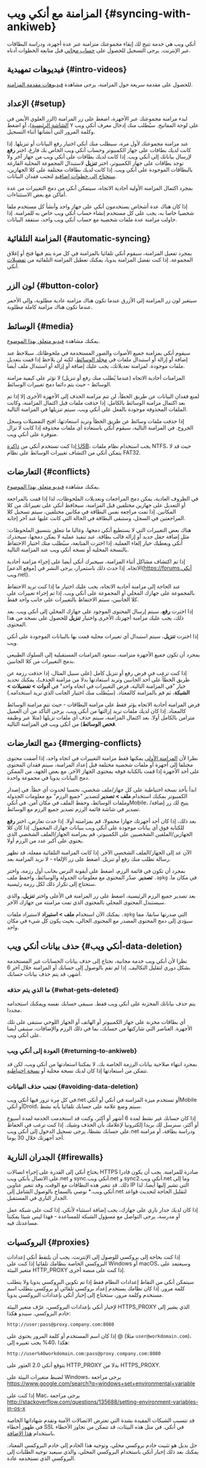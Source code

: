 # المزامنة مع أنكي ويب {#syncing-with-ankiweb}

<!-- toc -->

أنكي ويب هي خدمة تتيح لك إبقاء مجموعتك متزامنة عبر عدة أجهزة، ودراسة البطاقات عبر الإنترنت. يرجى التسجيل للحصول على [حساب مجاني](https://ankiweb.net/) قبل متابعة الخطوات أدناه.

## فيديوهات تمهيدية {#intro-videos}

للحصول على مقدمة سريعة حول المزامنة، يرجى مشاهدة [فيديوهات مقدمة المزامنة](https://www.youtube.com/watch?v=YkiM4DPzSVc&list=PLGgmaKOIHykFoomqkBJAyGiDQ2kyiuTao&yt:cc=on).

## الإعداد {#setup}

لبدء مزامنة مجموعتك عبر الأجهزة، اضغط على زر المزامنة (الزر العلوي الأيمن في [الشاشة الرئيسية](studying.md#decks))، أو اضغط <kbd>Y</kbd> على لوحة المفاتيح. سيُطلب منك إدخال معرف أنكي ويب وكلمة المرور التي أنشأتها أثناء التسجيل.

عند مزامنة مجموعتك لأول مرة، سيطلب منك أنكي اختيار رفع البيانات أو تنزيلها. إذا كانت لديك بطاقات على جهاز الكمبيوتر وحساب أنكي ويب الخاص بك فارغ، اختر **رفع** لإرسال بياناتك إلى أنكي ويب. إذا كانت لديك بطاقات على أنكي ويب من جهاز آخر ولا توجد بطاقات على جهاز الكمبيوتر، اختر **تنزيل** لاستبدال المجموعة المحلية الفارغة بالبطاقات الموجودة على أنكي ويب. إذا كانت لديك بطاقات مختلفة على كلا الجهازين، [ستحتاج إلى خطوات إضافية](#merging-conflicts) لتجنب فقدان البيانات.

بمجرد اكتمال المزامنة الأولية أحادية الاتجاه، سيتمكن أنكي من دمج التغييرات من عدة أماكن مع بعض الاستثناءات.

إذا كان هناك عدة أشخاص يستخدمون أنكي على جهاز واحد وأنشأ كل مستخدم ملفا شخصيا خاصا به، يجب على كل مستخدم إنشاء حساب أنكي ويب خاص به للمزامنة. إذا حاولت مزامنة عدة ملفات شخصية مع حساب أنكي ويب واحد، ستفقد البيانات.

## المزامنة التلقائية {#automatic-syncing}

بمجرد تفعيل المزامنة، سيقوم أنكي تلقائيا بالمزامنة في كل مرة يتم فيها فتح أو إغلاق المجموعة. إذا كنت تفضل المزامنة يدويا، يمكنك تعطيل المزامنة التلقائية من [تفضيلات](preferences.md#syncing) أنكي.

## لون الزر {#button-color}

سيتغير لون زر المزامنة إلى الأزرق عندما تكون هناك مزامنة عادية مطلوبة، وإلى الأحمر عندما تكون هناك مزامنة كاملة مطلوبة.

## الوسائط {#media}

يمكنك مشاهدة [فيديو متعلق بهذا الموضوع](https://www.youtube.com/watch?v=phP9GGG-PxY).

سيقوم أنكي بمزامنة جميع الأصوات والصور المستخدمة في ملحوظاتك. سيلاحظ عند إضافة أو إزالة أو استبدال ملفات في [مجلد الوسائط](files.md#user-data)، لكنه لن يلاحظ إذا قمت بتعديل ملفات موجودة. لمزامنة تعديلاتك، يجب عليك إضافة أو إزالة أو استبدال ملف أيضا.

المزامنات أحادية الاتجاه (عندما يُطلب منك رفع أو تنزيل) لا تؤثر على كيفية مزامنة الوسائط - حيث يتم دائما دمج تغييرات الوسائط.

لمنع فقدان البيانات عن طريق الخطأ، لن تتم مزامنة الحذف إلى الأجهزة الأخرى إلا إذا تم بعد اكتمال مزامنة الوسائط بالكامل. إذا حذفت ملفات قبل اكتمال المزامنة، وكانت الملفات المحذوفة موجودة بالفعل على أنكي ويب، سيتم تنزيلها في المزامنة التالية.

إذا حذفت ملفات وسائط عن طريق الخطأ وتريد استعادتها، افتح التفضيلات وسجل الخروج. في المزامنة التالية، سيقوم أنكي باستعادة أي ملفات محذوفة إذا كانت لا تزال متوفرة على أنكي ويب.

إذا كنت تستخدم أنكي من [ذاكرة USB](files.md#running-from-a-flash-drive)، يجب استخدام نظام ملفات NTFS، حيث قد لا يتمكن أنكي من اكتشاف تغييرات الوسائط على نظام FAT32.

## التعارضات {#conflicts}

يمكنك مشاهدة [فيديو متعلق بهذا الموضوع](https://www.youtube.com/watch?v=UEAcpfMQnjo).

في الظروف العادية، يمكن دمج المراجعات وتعديلات الملحوظات، لذا إذا قمت بالمراجعة أو التعديل على جهازين مختلفين قبل المزامنة، سيحافظ أنكي على تغييراتك من كلا المكانين. إذا تمت مراجعة نفس البطاقة في مكانين مختلفين، سيتم تسجيل كلا المراجعتين في السجل، وستبقى البطاقة في الحالة التي كانت عليها عند آخر إجابة.

هناك بعض التغييرات التي لا يستطيع أنكي دمجها، وغالبا ما تتعلق بتنسيق الملحوظات: مثل إضافة حقل جديد أو إزالة قالب بطاقة. عند تنفيذ عملية لا يمكن دمجها، سيحذرك أنكي ويعطيك خيار إلغاء العملية. إذا اخترت المتابعة، سيُطلب منك اختيار الاحتفاظ بالنسخة المحلية أو نسخة أنكي ويب عند المزامنة التالية.

إذا تم اكتشاف مشاكل أثناء المزامنة، سيجبرك أنكي أيضا على إجراء مزامنة أحادية الاتجاه. إذا حدث ذلك باستمرار، يرجى النشر في [موقع الدعم](https://forums.أنكي ويب.net).

عند الحاجة إلى مزامنة أحادية الاتجاه، يجب عليك اختيار ما إذا كنت تريد الاحتفاظ بالمجموعة على جهازك المحلي أو المجموعة على أنكي ويب. إذا تم إجراء تغييرات على كلا الجانبين، سيتم الاحتفاظ بالتغييرات على جانب واحد فقط.

إذا اخترت **رفع**، سيتم إرسال المحتوى الموجود على جهازك المحلي إلى أنكي ويب. بعد ذلك، يجب عليك مزامنة أجهزتك الأخرى واختيار **تنزيل** للحصول على نسخة من هذا المحتوى.

إذا اخترت **تنزيل**، سيتم استبدال أي تغييرات محلية قمت بها بالبيانات الموجودة على أنكي ويب.

بمجرد أن تكون جميع الأجهزة متزامنة، ستعود المزامنات المستقبلية إلى السلوك الطبيعي بدمج التغييرات من كلا الجانبين.

إذا كنت ترغب في فرض رفع أو تنزيل كامل (على سبيل المثال، إذا حذفت رزمة عن طريق الخطأ على أحد الجانبين وتريد استعادتها بدلا من مزامنة الحذف)، يمكنك تحديد خيار "في المزامنة التالية، فرض التغييرات في اتجاه واحد" في **أدوات > تفضيلات > الشبكة**، ثم قم بالمزامنة كالمعتاد. (سيُطلب منك اختيار الجانب الذي تريد استخدامه.)

فرض المزامنة أحادية الاتجاه يؤثر فقط على مزامنة البطاقات - حيث تتم مزامنة الوسائط كالمعتاد. إذا كان لديك ملفات تريد إزالتها من أنكي ويب، يرجى التأكد من أن العميل متزامن بالكامل أولا. بعد اكتمال المزامنة، سيتم حذف أي ملفات تزيلها (مثلا عبر وظيفة **فحص الوسائط**) من أنكي ويب في المزامنة التالية.

## دمج التعارضات {#merging-conflicts}

نظرا لأن [المزامنة الأولى](#setup) يمكنها فقط مزامنة التغييرات في اتجاه واحد، إذا أضفت محتوى مختلفا إلى أجهزة أو ملفات شخصية مختلفة قبل إعداد المزامنة، سيتم فقدان المحتوى على أحد الأجهزة إذا قمت بالكتابة فوقه بمحتوى الجهاز الآخر. مع بعض الجهد، من الممكن دمج البيانات يدويا في مجموعة واحدة.

ابدأ بأخذ نسخة احتياطية على كل جهاز/ملف شخصي، تحسبا لحدوث أي خطأ. في إصدار الكمبيوتر يمكنك استخدام **ملف > تصدير** لتصدير "جميع الرزم" مع معلومات الجدولة وملفات الوسائط، وحفظ الملف في مكان آمن. في أنكيMobile، يتيح لك زر إضافة/تصدير في شاشة قائمة الرزم تصدير جميع الرزم مع الوسائط.

بعد ذلك، إذا كان أحد أجهزتك جهازا محمولا، قم بمزامنته أولا. إذا حدث تعارض، اختر **رفع** للكتابة فوق أي بيانات موجودة على أنكي ويب ببيانات جهازك المحمول. إذا كان كلا الجهازين/الملفين الشخصيين على الكمبيوتر، قم بمزامنة الجهاز/الملف الشخصي الذي يحتوي على أكبر عدد من الرزم أولا.

الآن عد إلى الجهاز/الملف الشخصي الآخر. إذا كانت المزامنة التلقائية مفعلة، قد تظهر رسالة تطلب منك رفع أو تنزيل. اضغط على زر الإلغاء - لا نريد المزامنة بعد.

بمجرد أن تكون في قائمة الرزم، اضغط على أيقونة الترس بجانب أول رزمة، واختر **تصدير**. صدّر المحتوى مع معلومات الجدولة والوسائط، واحفظ ملف `.apkg` في مكان ما. ستحتاج إلى تكرار ذلك لكل رزمة رئيسية.

بعد تصدير جميع الرزم الرئيسية، اضغط على زر المزامنة في الأعلى واختر **تنزيل**، والذي سيستبدل المحتوى المحلي بالمحتوى الذي تمت مزامنته من جهازك الآخر.

يمكنك الآن استخدام **ملف > استيراد** لاستيراد ملفات `.apkg` التي صدرتها سابقا، مما سيؤدي إلى دمج المحتوى المصدر مع المحتوى الحالي، بحيث يكون كل شيء في مكان واحد.

## حذف بيانات أنكي ويب {#أنكي ويب-data-deletion}

نظرا لأن أنكي ويب خدمة مجانية، نحتاج إلى حذف بيانات الحسابات غير المستخدمة بشكل دوري لتقليل التكاليف. إذا لم تقم بالوصول إلى حسابك أو المزامنة خلال آخر 6 أشهر، قد يتم حذف بيانات حسابك.

### ما الذي يتم حذفه {#what-gets-deleted}

يتم حذف بياناتك المخزنة على أنكي ويب فقط. سيبقى حسابك نفسه ويمكنك استخدامه مجددا.

أي بطاقات مخزنة على جهاز الكمبيوتر أو الهاتف أو الجهاز اللوحي ستبقى على تلك الأجهزة. العناصر التي شاركتها من حسابك، بما في ذلك الرزم والإضافات، ستبقى أيضا على أنكي ويب.

### العودة إلى أنكي ويب {#returning-to-ankiweb}

بمجرد انتهاء صلاحية بيانات الرزمة الخاصة بك، لا يمكننا استعادتها من أنكي ويب، لكن قد تتمكن من استعادتها إذا كان لديك نسخة محلية أو [نسخة احتياطية](./backups.md).

### تجنب حذف البيانات {#avoiding-data-deletion}

في كل مرة تزور فيها أنكي ويب.net أو تستخدم ميزة المزامنة في أنكي أو أنكيMobile أو أنكيDroid، سيتم وضع علامة على حسابك تلقائيا بأنه نشط.

إذا كان حسابك غير نشط لمدة 6 أشهر أو أكثر، وكنت قد استخدمت الخدمة لمدة أسبوع أو أكثر، سنرسل لك بريدا إلكترونيا لإعلامك بأن الحذف وشيك. إذا كنت ترغب في الحفاظ على حسابك نشطا، يرجى تسجيل الدخول إلى أنكي ويب.net ودراسة بطاقة، أو مزامنة أحد أجهزتك خلال 30 يوما.

## الجدران النارية {#firewalls}

يحتاج أنكي إلى القدرة على إجراء اتصالات HTTPS صادرة للمزامنة. يجب أن يكون قادرا على الاتصال بأنكي ويب.net و sync.أنكي ويب.net و sync2.أنكي ويب.net وما إلى ذلك. قد تتغير هذه النطاقات مع الوقت، وقد تتغير عناوين IP التي تشير إليها أيضا، لذا نوصي بالسماح بالوصول الشامل إلى ‎*.أنكي ويب.net لتقليل الحاجة لتحديث قواعد الجدار الناري في المستقبل.

إذا كان لديك جدار ناري على جهازك، يجب إضافة استثناء لأنكي. إذا كنت على شبكة عمل أو مدرسة، يرجى التواصل مع مسؤول الشبكة للمساعدة - فهذا ليس شيئا يمكننا مساعدتك فيه.

## البروكسيات {#proxies}

إذا كنت بحاجة إلى بروكسي للوصول إلى الإنترنت، يجب أن يلتقط أنكي إعدادات البروكسي الخاصة بنظامك تلقائيا إذا كنت على Windows أو macOS، وسيعتمد على متغير البيئة HTTP_PROXY إذا كنت على منصة أخرى.

سيتمكن أنكي من التقاط إعدادات النظام فقط إذا تم تكوين البروكسي يدويا ولا يتطلب كلمة مرور. إذا كان نظامك يستخدم إعداد بروكسي تلقائي أو بروكسي يتطلب اسم مستخدم وكلمة مرور، ستحتاج إلى إخبار أنكي بإعدادات البروكسي يدويا.

لإخبار أنكي بإعدادات البروكسي، عرّف متغير البيئة HTTPS_PROXY الذي يشير إلى خادم البروكسي. سيبدو هكذا:

    http://user:pass@proxy.company.com:8080

إذا كان اسم المستخدم أو كلمة المرور يحتوي على @ (مثلا `user@workdomain.com`)، يجب تغييره إلى ‎%40‎، هكذا:

    http://user%40workdomain.com:pass@proxy.company.com:8080

يتوقع أنكي 2.0 العثور على HTTP_PROXY بدلا من HTTPS_PROXY.

لضبط متغيرات البيئة على Windows، يرجى مراجعة  
<https://www.google.com/search?q=windows+set+environmental+variable>

إذا كنت على Mac، يرجى مراجعة  
<http://stackoverflow.com/questions/135688/setting-environment-variables-in-os-x>

قد تتسبب الشبكات المقيدة بشدة التي تعترض الاتصالات الآمنة وتقدم شهاداتها الخاصة في ظهور أخطاء SSL في أنكي. في مثل هذه البيئات، قد تتمكن من تجاوز الأخطاء باستخدام [هذا الإضافة](https://ankiweb.net/shared/info/1332261690).

حل بديل هو تثبيت خادم بروكسي محلي، وتوجيه هذا الخادم إلى خادم البروكسي المعتاد. يمكنك بعد ذلك إخبار أنكي باستخدام البروكسي المحلي، والذي سيعيد توجيه الطلبات إلى البروكسي الذي تستخدمه عادة.
